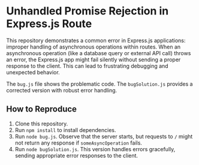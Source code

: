 # Unhandled Promise Rejection in Express.js Route

This repository demonstrates a common error in Express.js applications: improper handling of asynchronous operations within routes.  When an asynchronous operation (like a database query or external API call) throws an error, the Express.js app might fail silently without sending a proper response to the client.  This can lead to frustrating debugging and unexpected behavior.

The `bug.js` file shows the problematic code. The `bugSolution.js` provides a corrected version with robust error handling.

## How to Reproduce

1. Clone this repository.
2. Run `npm install` to install dependencies.
3. Run `node bug.js`.  Observe that the server starts, but requests to `/` might not return any response if `someAsyncOperation` fails.
4. Run `node bugSolution.js`.  This version handles errors gracefully, sending appropriate error responses to the client.